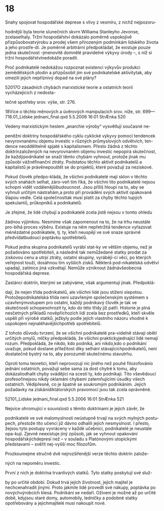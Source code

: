 # 18

Snahy spojovat hospodářské deprese s vlivy z vesmíru, z nichž nejpozoru-

hodnější byla teorie slunečních skvrn Williama Stanleyho Jevonse, zcelaselhaly. Tržní hospodářství dokázalo poměrně uspokojivě přizpůsobovatvýrobu a prodej všem přirozeným podmínkám lidského života a jeho prostře-dí. Je poměrně arbitrární předpokládat, že existuje pouze jedna skutečnost –jmenovitě domnělé pravidelné výkyvy úrody –, s níž si tržní hospodářstvínedokáže poradit.

Proč podnikatelé nedokážou rozpoznat existenci výkyvův produkci zemědělských plodin a přizpůsobit jim své podnikatelské aktivitytak, aby omezili jejich nepříznivý dopad na své plány?

52017O zásadních chybách marxistické teorie a ostatních teorií vycházejících z nedosta-

tečné spotřeby srov. výše, str. 276.

18Více o těchto měnových a úvěrových manipulacích srov. níže, str. 699—718.01_Lidske jednani_final.qxd 5.5.2006 16:01 StrÆnka 520

Vedeny marxistickým heslem „anarchie výroby“ vysvětlují současné ne-

peněžní doktríny hospodářského cyklu cyklické výkyvy pomocí tendencek nevyrovnanému objemu investic v různých průmyslových odvětvích, ten-dence neoddělitelně spjaté s kapitalismem. Přesto žádná z těchto doktrínzaložených na nevyrovnaném objemu investic nepopírá skutečnost, že každýpodnikatel se snaží těmto chybám vyhnout, protože jinak mu způsobí vážnéfinanční ztráty. Podstatou těchto aktivit podnikatelů a kapitalistů je právěnepouštět se do projektů, které považují za neziskové.

Pokud člověk předpo-kládá, že všichni podnikatelé mají sklon v těchto svých snahách selhat, záro-veň tím říká, že všichni tito podnikatelé nejsou schopni vidět vzdálenějšíbudoucnost. Jsou příliš hloupí na to, aby se vyhnuli určitým nástrahám,a proto při provádění svých aktivit opakovaně šlapou vedle. Celá společnosttak musí platit za chyby těchto tupých spekulantů, průkopníků a podnikatelů.

Je zřejmé, že lidé chybují a podnikatelé zcela jistě nejsou v tomto ohledu

žádnou výjimkou. Nesmíme však zapomenout na to, že na trhu neustále pro-bíhá proces výběru. Existuje na něm nepřetržitá tendence vyřazovat ménězdatné podnikatele, tj. ty, kteří neuspějí ve své snaze správně předvídatbudoucí poptávku spotřebitelů.

Pokud jedna skupina podnikatelů vyrábí stat-ky ve větším objemu, než je požadováno spotřebiteli, a následně tak nemůžedané statky prodat za ziskovou cenu a utrpí ztráty, ostatní skupiny, vyrábějí-cí věci, po kterých veřejnost touží, dosáhnou tím vyšších zisků. Některá pod-nikatelská odvětví upadají, zatímco jiná vzkvétají. Nemůže vzniknout žádnávšeobecná hospodářská deprese.

Zastánci doktrín, kterými se zabýváme, však argumentují jinak. Předpoklá-

dají, že nejen třída podnikatelů, ale všichni lidé jsou stiženi slepotou. Protožepodnikatelská třída není uzavřeným společenským systémem s uzavřenýmvstupem pro ostatní, každý podnikavý člověk je tak ve skutečnosti schopenohrozit ty, kdo do této třídy již patří. Historie je plná nesčetných příkladů nověpříchozích lidí zcela bez prostředků, kteří skvěle uspěli při výrobě statků, ježbyly podle jejich vlastního názoru vhodné k uspokojení nejnaléhavějšíchpotřeb spotřebitelů.

Z tohoto důvodu tvrzení, že se všichni podnikatelé pra-videlně stávají obětí určitých omylů, mlčky předpokládá, že všichni praktickyjednající lidé nemají rozum. Předpokládá, že nikdo, kdo podniká, ani nikdo,kdo o podnikání uvažuje, pokud dostane příležitost díky selhání stávajícíchpodnikatelů, není dostatečně bystrý na to, aby porozuměl skutečnému stavutrhu.

Oproti tomu teoretici, kteří neprovozují nic jiného než pouhé filozofovánío jednání ostatních, považují sebe sama za dost chytré k tomu, aby dokázaliodhalit chyby svádějící na scestí ty, kdo podnikají. Tito vševědoucí profesořinejsou nikdy oklamáni chybami zatemňujícími úsudky všech ostatních. Vědípřesně, co je špatně se soukromým podnikáním. Jejich požadavky na získánídiktátorských pravomocí jsou tak zcela oprávněné.

52101_Lidske jednani_final.qxd 5.5.2006 16:01 StrÆnka 521

Nejvíce ohromující v souvislosti s těmito doktrínami je jejich závěr, že

podnikatelé ve své malomyslnosti neústupně trvají na svých mylných postu-pech, přestože tito učenci již dávno odhalili jejich nesmyslnost. I přesto, žejsou tyto postupy vyvráceny v každé učebnici, podnikatelé je neustále opa-kují. Zjevně neexistuje jiný způsob, jak se vyhnout opakování hospodářskýchdepresí než – v souladu s Platónovými utopickými představami – svěřit nej-vyšší moc filozofům.

Prozkoumejme stručně dvě nejrozšířenější verze těchto doktrín založe-

ných na nepoměru investic.

První z nich je doktrína trvanlivých statků. Tyto statky poskytují své služ-

by po určité období. Dokud trvá jejich životnost, jejich majitel je nechcenahradit jinými. Proto jakmile lidé provedli své nákupy, poptávka po novýchvýrobcích klesá. Podnikání se nedaří. Oživení je možné až po určité době, kdyjsou staré domy, automobily, ledničky a podobné statky opotřebovány a jejichmajitelé musí nakoupit nové.
